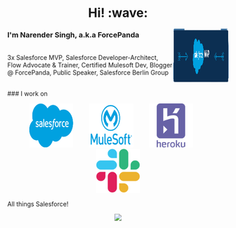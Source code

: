 <h1 align='center'> Hi! :wave:</h1>

<!-- <table>

 <tr>
    <td align="left">
        <p>3x Salesforce MVP, Salesforce Developer-Architect, Flow Advocate & Trainer, Certified Mulesoft Dev, Blogger @ ForcePanda, Public Speaker, Salesforce Berlin Group Leader</p>
    </td>
    <td>
        <p ></p>
    </td>
 </tr>
</table> -->

<p>
    <img align="right" height="125px" width="25%" src="media/mvplogo-transparent.png" />
    <span align="left">
        <h3>I'm Narender Singh, a.k.a ForcePanda</h3>
    </span> <br/>
    <span align="left">3x Salesforce MVP, Salesforce Developer-Architect, Flow Advocate & Trainer, Certified Mulesoft Dev, Blogger @ ForcePanda, Public Speaker, Salesforce Berlin Group </span>
</p>


<!--
**forcePanda/forcePanda** is a ✨ _special_ ✨ repository because its `README.md` (this file) appears on your GitHub profile.

Here are some ideas to get you started:

- 🔭 I’m currently working on ...
- 🌱 I’m currently learning ...
- 👯 I’m looking to collaborate on ...
- 🤔 I’m looking for help with ...
- 💬 Ask me about ...
- 📫 How to reach me: ...
- 😄 Pronouns: ...
- ⚡ Fun fact: ...
-->

<br/>
### I work on

<!-- <table align="center">

 <tr>
    <td>
        <img height="100px" width="100%" src="media/sf_logo.png" />
        <br/>
        <p align="center">All things Salesforce!</p>
    </td>
    <td><img height="100px" width="100%" src="media/mulesoft-icon.webp" /></td>
    <td><img height="100px" width="100%" src="media/heroku-icon.webp" /></td>
    <td><img  height="100px" width="100%" src="media/slack-icon.png" /></td>
 </tr>
</table> -->

<p align="center">
    <img height="100px" width="20%" src="media/sf_logo.png" />&nbsp;&nbsp;&nbsp;&nbsp;&nbsp;&nbsp;&nbsp;&nbsp;
    <img height="100px" width="20%" src="media/mulesoft-icon.webp" />&nbsp;&nbsp;&nbsp;&nbsp;&nbsp;&nbsp;&nbsp;&nbsp;
    <img height="100px" width="20%" src="media/heroku-icon.webp" />&nbsp;&nbsp;&nbsp;&nbsp;&nbsp;&nbsp;&nbsp;&nbsp;
    <img height="100px" width="20%" src="media/slack-icon.png" />
    <p align="left">All things Salesforce!
    </p>

</p>

<!-- Visitors Counter -->
<p align="center">
    <img src="https://visitor-badge.laobi.icu/badge?page_id=forcePanda" id="counter">
</p>

